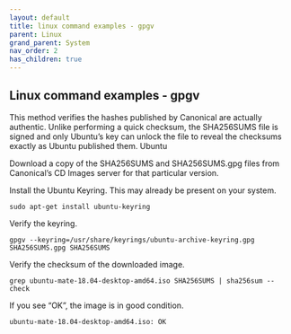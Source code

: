 ```yaml
---
layout: default
title: linux command examples - gpgv
parent: Linux
grand_parent: System
nav_order: 2
has_children: true
---
```


Linux command examples - gpgv
--------------------------------------------

This method verifies the hashes published by Canonical are actually authentic. Unlike performing a quick checksum, the SHA256SUMS file is signed and only Ubuntu’s key can unlock the file to reveal the checksums exactly as Ubuntu published them.
Ubuntu

Download a copy of the SHA256SUMS and SHA256SUMS.gpg files from Canonical’s CD Images server for that particular version.

Install the Ubuntu Keyring. This may already be present on your system.
```
sudo apt-get install ubuntu-keyring
```

Verify the keyring.
```
gpgv --keyring=/usr/share/keyrings/ubuntu-archive-keyring.gpg SHA256SUMS.gpg SHA256SUMS
```

Verify the checksum of the downloaded image.
```
grep ubuntu-mate-18.04-desktop-amd64.iso SHA256SUMS | sha256sum --check
```

If you see “OK”, the image is in good condition.
```
ubuntu-mate-18.04-desktop-amd64.iso: OK
```


